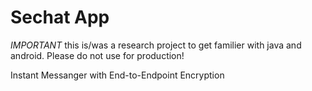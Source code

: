 Sechat App
==========

*IMPORTANT* this is/was a research project to get familier with java and android. Please do not use for production!

Instant Messanger with End-to-Endpoint Encryption
